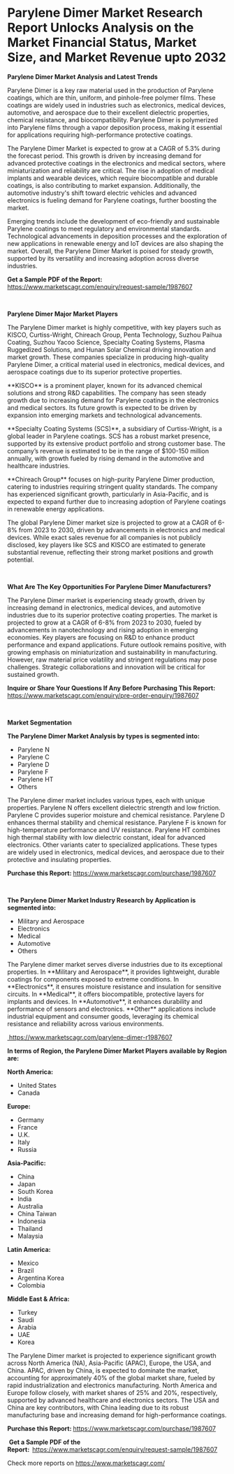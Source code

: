 <p><h1>Parylene Dimer Market Research Report Unlocks Analysis on the Market Financial Status, Market Size, and Market Revenue upto 2032</h1></p><p><strong>Parylene Dimer Market Analysis and Latest Trends</strong></p>
<p><p>Parylene Dimer is a key raw material used in the production of Parylene coatings, which are thin, uniform, and pinhole-free polymer films. These coatings are widely used in industries such as electronics, medical devices, automotive, and aerospace due to their excellent dielectric properties, chemical resistance, and biocompatibility. Parylene Dimer is polymerized into Parylene films through a vapor deposition process, making it essential for applications requiring high-performance protective coatings.</p><p>The Parylene Dimer Market is expected to grow at a CAGR of 5.3% during the forecast period. This growth is driven by increasing demand for advanced protective coatings in the electronics and medical sectors, where miniaturization and reliability are critical. The rise in adoption of medical implants and wearable devices, which require biocompatible and durable coatings, is also contributing to market expansion. Additionally, the automotive industry's shift toward electric vehicles and advanced electronics is fueling demand for Parylene coatings, further boosting the market.</p><p>Emerging trends include the development of eco-friendly and sustainable Parylene coatings to meet regulatory and environmental standards. Technological advancements in deposition processes and the exploration of new applications in renewable energy and IoT devices are also shaping the market. Overall, the Parylene Dimer Market is poised for steady growth, supported by its versatility and increasing adoption across diverse industries.</p></p>
<p><strong>Get a Sample PDF of the Report:&nbsp;</strong> <a href="https://www.marketscagr.com/enquiry/request-sample/1987607?utm_campaign=2216&utm_medium=2&utm_source=Github&utm_content=ia&utm_term=30012025&utm_id=parylene-dimer">https://www.marketscagr.com/enquiry/request-sample/1987607</a></p>
<p>&nbsp;</p>
<p><strong>Parylene Dimer Major Market Players</strong></p>
<p><p>The Parylene Dimer market is highly competitive, with key players such as KISCO, Curtiss-Wright, Chireach Group, Penta Technology, Suzhou Paihua Coating, Suzhou Yacoo Science, Specialty Coating Systems, Plasma Ruggedized Solutions, and Hunan Solar Chemical driving innovation and market growth. These companies specialize in producing high-quality Parylene Dimer, a critical material used in electronics, medical devices, and aerospace coatings due to its superior protective properties.</p><p>**KISCO** is a prominent player, known for its advanced chemical solutions and strong R&D capabilities. The company has seen steady growth due to increasing demand for Parylene coatings in the electronics and medical sectors. Its future growth is expected to be driven by expansion into emerging markets and technological advancements.</p><p>**Specialty Coating Systems (SCS)**, a subsidiary of Curtiss-Wright, is a global leader in Parylene coatings. SCS has a robust market presence, supported by its extensive product portfolio and strong customer base. The company’s revenue is estimated to be in the range of $100-150 million annually, with growth fueled by rising demand in the automotive and healthcare industries.</p><p>**Chireach Group** focuses on high-purity Parylene Dimer production, catering to industries requiring stringent quality standards. The company has experienced significant growth, particularly in Asia-Pacific, and is expected to expand further due to increasing adoption of Parylene coatings in renewable energy applications.</p><p>The global Parylene Dimer market size is projected to grow at a CAGR of 6-8% from 2023 to 2030, driven by advancements in electronics and medical devices. While exact sales revenue for all companies is not publicly disclosed, key players like SCS and KISCO are estimated to generate substantial revenue, reflecting their strong market positions and growth potential.</p></p>
<p>&nbsp;</p>
<p><strong>What Are The Key Opportunities For Parylene Dimer Manufacturers?</strong></p>
<p><p>The Parylene Dimer market is experiencing steady growth, driven by increasing demand in electronics, medical devices, and automotive industries due to its superior protective coating properties. The market is projected to grow at a CAGR of 6-8% from 2023 to 2030, fueled by advancements in nanotechnology and rising adoption in emerging economies. Key players are focusing on R&D to enhance product performance and expand applications. Future outlook remains positive, with growing emphasis on miniaturization and sustainability in manufacturing. However, raw material price volatility and stringent regulations may pose challenges. Strategic collaborations and innovation will be critical for sustained growth.</p></p>
<p><strong>Inquire or Share Your Questions If Any Before Purchasing This Report:</strong> <a href="https://www.marketscagr.com/enquiry/pre-order-enquiry/1987607?utm_campaign=2216&utm_medium=2&utm_source=Github&utm_content=ia&utm_term=30012025&utm_id=parylene-dimer">https://www.marketscagr.com/enquiry/pre-order-enquiry/1987607</a></p>
<p>&nbsp;</p>
<p><strong>Market Segmentation</strong></p>
<p><strong>The Parylene Dimer Market Analysis by types is segmented into:</strong></p>
<p><ul><li>Parylene N</li><li>Parylene C</li><li>Parylene D</li><li>Parylene F</li><li>Parylene HT</li><li>Others</li></ul></p>
<p><p>The Parylene dimer market includes various types, each with unique properties. Parylene N offers excellent dielectric strength and low friction. Parylene C provides superior moisture and chemical resistance. Parylene D enhances thermal stability and chemical resistance. Parylene F is known for high-temperature performance and UV resistance. Parylene HT combines high thermal stability with low dielectric constant, ideal for advanced electronics. Other variants cater to specialized applications. These types are widely used in electronics, medical devices, and aerospace due to their protective and insulating properties.</p></p>
<p><strong>Purchase this Report:&nbsp;</strong><a href="https://www.marketscagr.com/purchase/1987607?utm_campaign=2216&utm_medium=2&utm_source=Github&utm_content=ia&utm_term=30012025&utm_id=parylene-dimer">https://www.marketscagr.com/purchase/1987607</a></p>
<p>&nbsp;</p>
<p><strong>The Parylene Dimer Market Industry Research by Application is segmented into:</strong></p>
<p><ul><li>Military and Aerospace</li><li>Electronics</li><li>Medical</li><li>Automotive</li><li>Others</li></ul></p>
<p><p>The Parylene dimer market serves diverse industries due to its exceptional properties. In **Military and Aerospace**, it provides lightweight, durable coatings for components exposed to extreme conditions. In **Electronics**, it ensures moisture resistance and insulation for sensitive circuits. In **Medical**, it offers biocompatible, protective layers for implants and devices. In **Automotive**, it enhances durability and performance of sensors and electronics. **Other** applications include industrial equipment and consumer goods, leveraging its chemical resistance and reliability across various environments.</p></p>
<p><a href="https://www.marketscagr.com/parylene-dimer-r1987607?utm_campaign=2216&utm_medium=2&utm_source=Github&utm_content=ia&utm_term=30012025&utm_id=parylene-dimer">&nbsp;https://www.marketscagr.com/parylene-dimer-r1987607</a></p>
<p><strong>In terms of Region, the Parylene Dimer Market Players available by Region are:</strong></p>
<p>
    <p> <strong> North America: </strong>
        <ul>
            <li>United States</li>
            <li>Canada</li>
        </ul>
        </p> 
    <p> <strong> Europe: </strong>
        <ul>
            <li>Germany</li>
            <li>France</li>
            <li>U.K.</li>
            <li>Italy</li>
            <li>Russia</li>
        </ul>
        </p> 
    <p> <strong> Asia-Pacific: </strong>
        <ul>
            <li>China</li>
            <li>Japan</li>
            <li>South Korea</li>
            <li>India</li>
            <li>Australia</li>
            <li>China Taiwan</li>
            <li>Indonesia</li>
            <li>Thailand</li>
            <li>Malaysia</li>
        </ul>
        </p> 
    <p> <strong> Latin America: </strong>
        <ul>
            <li>Mexico</li>
            <li>Brazil</li>
            <li>Argentina Korea</li>
            <li>Colombia</li>
        </ul>
        </p> 
    <p> <strong> Middle East & Africa: </strong>
        <ul>
            <li>Turkey</li>
            <li>Saudi</li>
            <li>Arabia</li>
            <li>UAE</li>
            <li>Korea</li>
        </ul>
    </p>
    </p>
<p><p>The Parylene Dimer market is projected to experience significant growth across North America (NA), Asia-Pacific (APAC), Europe, the USA, and China. APAC, driven by China, is expected to dominate the market, accounting for approximately 40% of the global market share, fueled by rapid industrialization and electronics manufacturing. North America and Europe follow closely, with market shares of 25% and 20%, respectively, supported by advanced healthcare and electronics sectors. The USA and China are key contributors, with China leading due to its robust manufacturing base and increasing demand for high-performance coatings.</p></p>
<p><strong>Purchase this Report: </strong><a href="https://www.marketscagr.com/purchase/1987607?utm_campaign=2216&utm_medium=2&utm_source=Github&utm_content=ia&utm_term=30012025&utm_id=parylene-dimer">https://www.marketscagr.com/purchase/1987607</a></p>
<p>&nbsp;<strong>Get a Sample PDF of the Report:&nbsp;&nbsp;</strong><a href="https://www.marketscagr.com/enquiry/request-sample/1987607?utm_campaign=2216&utm_medium=2&utm_source=Github&utm_content=ia&utm_term=30012025&utm_id=parylene-dimer">https://www.marketscagr.com/enquiry/request-sample/1987607</a></p>
<p><strong></strong></p>
<p>Check more reports on <a href="https://www.marketscagr.com/?utm_campaign=2216&utm_medium=2&utm_source=Github&utm_content=ia&utm_term=30012025&utm_id=parylene-dimer">https://www.marketscagr.com/</a></p>